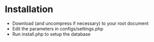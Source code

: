 # Installation

- Download (and uncompress if necessary) to your root document
- Edit the parameters in configs/settings.php
- Run install.php to setup the database